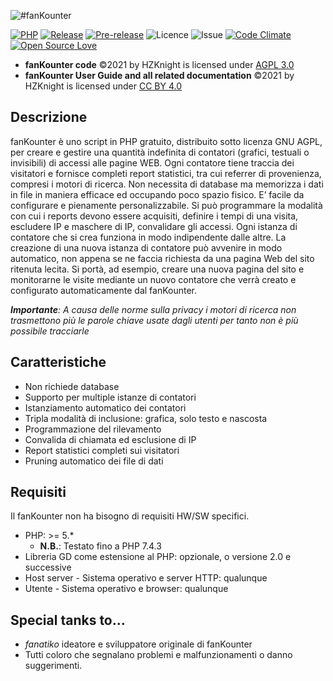![#fanKounter](https://fankounter.hzknight.org/assets/images/fankounter2.0.png) 

[![PHP](https://github.com/HZKnight/fanKounter/workflows/PHP/badge.svg)](https://github.com/HZKnight/fanKounter/actions)
[![Release](https://img.shields.io/github/release/lucliscio/fanKounter.svg)](https://github.com/lucliscio/fanKounter/releases/latest) 
[![Pre-release](https://img.shields.io/github/tag-pre/lucliscio/fankounter.svg?label=pre-release)](https://github.com/lucliscio/fanKounter/releases/tag/5.1-unstable.8)
![Licence](https://img.shields.io/github/license/lucliscio/fanKounter.svg)
![Issue](https://img.shields.io/github/issues/lucliscio/fanKounter.svg)
[![Code Climate](https://codeclimate.com/github/lucliscio/fanKounter/badges/gpa.svg)](https://codeclimate.com/github/lucliscio/fanKounter)
[![Open Source Love](https://badges.frapsoft.com/os/v1/open-source.svg?v=103)](https://github.com/ellerbrock/open-source-badges/)

- **fanKounter code** ©2021 by HZKnight is licensed under [AGPL 3.0](https://www.gnu.org/licenses/agpl-3.0.html)
- **fanKounter User Guide and all related documentation** ©2021 by HZKnight is licensed under [CC BY 4.0](https://creativecommons.org/licenses/by/4.0/?ref=chooser-v1) 

## Descrizione
fanKounter è uno script in PHP gratuito, distribuito sotto licenza GNU AGPL, per creare e gestire una quantità indefinita di contatori (grafici, testuali o invisibili) di accessi alle pagine WEB. Ogni contatore tiene traccia dei visitatori e fornisce completi report statistici, tra cui referrer di provenienza, compresi i motori di ricerca. Non necessita di database ma memorizza i dati in file in maniera efficace ed occupando poco spazio fisico. E’ facile da configurare e pienamente personalizzabile. Si può programmare la modalità con cui i reports devono essere acquisiti, definire i tempi di una visita, escludere IP e maschere di IP, convalidare gli accessi. Ogni istanza di contatore che si crea funziona in modo indipendente dalle altre. La creazione di una nuova istanza di contatore può avvenire in modo automatico, non appena se ne faccia richiesta da una pagina Web del sito ritenuta lecita. Si portà, ad esempio, creare una nuova pagina del sito e monitorarne le visite mediante un nuovo contatore che verrà creato e configurato automaticamente dal fanKounter.

***Importante**: A causa delle norme sulla privacy i motori di ricerca non trasmettono più le parole chiave usate dagli utenti per tanto non è più possibile tracciarle* 

## Caratteristiche
- Non richiede database
- Supporto per multiple istanze di contatori
- Istanziamento automatico dei contatori
- Tripla modalità di inclusione: grafica, solo testo e nascosta
- Programmazione del rilevamento
- Convalida di chiamata ed esclusione di IP
- Report statistici completi sui visitatori
- Pruning automatico dei file di dati

## Requisiti
Il fanKounter non ha bisogno di requisiti HW/SW specifici.
- PHP: >= 5.* 
	- **N.B.**: Testato fino a PHP 7.4.3 
- Libreria GD come estensione al PHP: opzionale, o versione 2.0 e successive
- Host server - Sistema operativo e server HTTP: qualunque
- Utente - Sistema operativo e browser: qualunque

## Special tanks to... 
- *fanatiko* ideatore e sviluppatore originale di fanKounter
- Tutti coloro che segnalano problemi e malfunzionamenti o danno suggerimenti.

